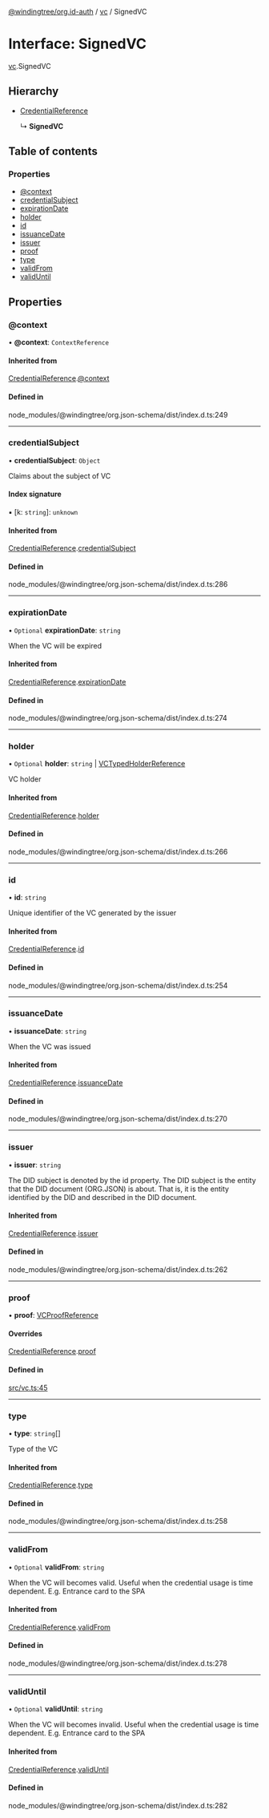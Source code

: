[@windingtree/org.id-auth](../README.md) / [vc](../modules/vc.md) / SignedVC

# Interface: SignedVC

[vc](../modules/vc.md).SignedVC

## Hierarchy

- [CredentialReference](vc.credentialreference.md)

  ↳ **SignedVC**

## Table of contents

### Properties

- [@context](vc.signedvc.md#@context)
- [credentialSubject](vc.signedvc.md#credentialsubject)
- [expirationDate](vc.signedvc.md#expirationdate)
- [holder](vc.signedvc.md#holder)
- [id](vc.signedvc.md#id)
- [issuanceDate](vc.signedvc.md#issuancedate)
- [issuer](vc.signedvc.md#issuer)
- [proof](vc.signedvc.md#proof)
- [type](vc.signedvc.md#type)
- [validFrom](vc.signedvc.md#validfrom)
- [validUntil](vc.signedvc.md#validuntil)

## Properties

### @context

• **@context**: `ContextReference`

#### Inherited from

[CredentialReference](vc.credentialreference.md).[@context](vc.credentialreference.md#@context)

#### Defined in

node_modules/@windingtree/org.json-schema/dist/index.d.ts:249

___

### credentialSubject

• **credentialSubject**: `Object`

Claims about the subject of VC

#### Index signature

▪ [k: `string`]: `unknown`

#### Inherited from

[CredentialReference](vc.credentialreference.md).[credentialSubject](vc.credentialreference.md#credentialsubject)

#### Defined in

node_modules/@windingtree/org.json-schema/dist/index.d.ts:286

___

### expirationDate

• `Optional` **expirationDate**: `string`

When the VC will be expired

#### Inherited from

[CredentialReference](vc.credentialreference.md).[expirationDate](vc.credentialreference.md#expirationdate)

#### Defined in

node_modules/@windingtree/org.json-schema/dist/index.d.ts:274

___

### holder

• `Optional` **holder**: `string` \| [VCTypedHolderReference](vc.vctypedholderreference.md)

VC holder

#### Inherited from

[CredentialReference](vc.credentialreference.md).[holder](vc.credentialreference.md#holder)

#### Defined in

node_modules/@windingtree/org.json-schema/dist/index.d.ts:266

___

### id

• **id**: `string`

Unique identifier of the VC generated by the issuer

#### Inherited from

[CredentialReference](vc.credentialreference.md).[id](vc.credentialreference.md#id)

#### Defined in

node_modules/@windingtree/org.json-schema/dist/index.d.ts:254

___

### issuanceDate

• **issuanceDate**: `string`

When the VC was issued

#### Inherited from

[CredentialReference](vc.credentialreference.md).[issuanceDate](vc.credentialreference.md#issuancedate)

#### Defined in

node_modules/@windingtree/org.json-schema/dist/index.d.ts:270

___

### issuer

• **issuer**: `string`

The DID subject is denoted by the id property. The DID subject is the entity that the DID document (ORG.JSON) is about. That is, it is the entity identified by the DID and described in the DID document.

#### Inherited from

[CredentialReference](vc.credentialreference.md).[issuer](vc.credentialreference.md#issuer)

#### Defined in

node_modules/@windingtree/org.json-schema/dist/index.d.ts:262

___

### proof

• **proof**: [VCProofReference](vc.vcproofreference.md)

#### Overrides

[CredentialReference](vc.credentialreference.md).[proof](vc.credentialreference.md#proof)

#### Defined in

[src/vc.ts:45](https://github.com/windingtree/org.id-sdk/blob/37fdd44/packages/auth/src/vc.ts#L45)

___

### type

• **type**: `string`[]

Type of the VC

#### Inherited from

[CredentialReference](vc.credentialreference.md).[type](vc.credentialreference.md#type)

#### Defined in

node_modules/@windingtree/org.json-schema/dist/index.d.ts:258

___

### validFrom

• `Optional` **validFrom**: `string`

When the VC will becomes valid. Useful when the credential usage is time dependent. E.g. Entrance card to the SPA

#### Inherited from

[CredentialReference](vc.credentialreference.md).[validFrom](vc.credentialreference.md#validfrom)

#### Defined in

node_modules/@windingtree/org.json-schema/dist/index.d.ts:278

___

### validUntil

• `Optional` **validUntil**: `string`

When the VC will becomes invalid. Useful when the credential usage is time dependent. E.g. Entrance card to the SPA

#### Inherited from

[CredentialReference](vc.credentialreference.md).[validUntil](vc.credentialreference.md#validuntil)

#### Defined in

node_modules/@windingtree/org.json-schema/dist/index.d.ts:282
